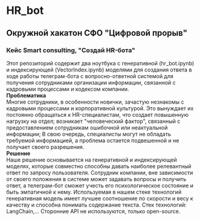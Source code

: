 # HR_bot
## Окружной хакатон СФО "Цифровой прорыв"
### Кейс Smart consulting, "Создай HR-бота"
Этот репозиторий содержит два ноутбука с генеративной (hr_bot.ipynb) и индексирующей (VectorIndex.ipynb) моделями для создания ответа в ходе работы телеграм-бота с вопросно-ответной системой для получения сотрудниками организации информации, связанной с кадровыми процессами и кодексом компании.      
**Проблематика**  
Многие сотрудники, в особенности новички, зачастую незнакомы с кадровыми процессами и корпоративной культурой. Это вынуждает их постоянно обращаться к HR-специалистам, что создает повышенную нагрузку на отдел; возникает "человеческий фактор", связанный с предоставлением сотрудникам ошибочной или неактуальной информации; В свою очередь, специалисты могут не обладать требуемой информацией, а проблема остается подвешенной и не получает своего разрешения.   
**Решение**  
Наше решение основывается на генеративной и индексирующей моделях, которые совместно способны давать наиболее релевантный ответ по запросу пользователя. Сотрудник компании, вне зависимости от своего положения в системе может задавать вопросы и получить ответ, а телеграм-бот сможет учесть его психологическое состояние и быть эмпатичной к нему. Используемая в нашем стеке технологий генеративная модель имеет лучшее соотношение по скорости и весу к качеству и способна понимать содержание текста.
Стек технологий: LangChain,... Сторонние API не используются, только open-source. 
